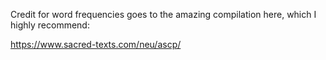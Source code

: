 Credit for word frequencies goes to the amazing compilation here, which I highly recommend:

https://www.sacred-texts.com/neu/ascp/